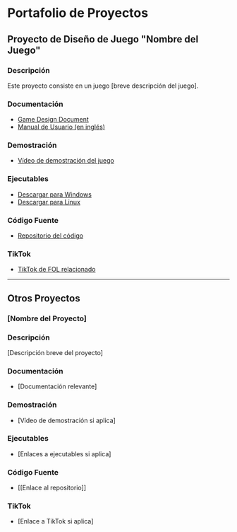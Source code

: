 # Portafolio de Proyectos

## Proyecto de Diseño de Juego "Nombre del Juego"

### Descripción
Este proyecto consiste en un juego [breve descripción del juego].

### Documentación

- [Game Design Document](https://docs.google.com/document/d/1j-MgLMBubWbzjcbLy2urX9RNEipy6LXtMXCrAfXl8zE/edit?usp=sharing)
- [Manual de Usuario (en inglés)](https://docs.google.com/document/d/1b6_MPr_QwLhVaVVdwLlVg5g1xOvur8Le3NX0oNIu1Pw/edit?usp=sharing)

### Demostración

- [Vídeo de demostración del juego](enlace_al_video)

### Ejecutables

- [Descargar para Windows](https://drive.google.com/file/d/1plcrOUQUb-WS2gNK8-Ofwwit7QqhOV8m/view?usp=drive_link)
- [Descargar para Linux](https://drive.google.com/file/d/1plcrOUQUb-WS2gNK8-Ofwwit7QqhOV8m/view?usp=drive_link)

### Código Fuente

- [Repositorio del código](https://gitlab.com/rodo.leon.marc/projecte-4.git)

### TikTok

- [TikTok de FOL relacionado](enlace_al_tiktok)

---

## Otros Proyectos

### [Nombre del Proyecto]

### Descripción
[Descripción breve del proyecto]

### Documentación

- [Documentación relevante]

### Demostración

- [Vídeo de demostración si aplica]

### Ejecutables

- [Enlaces a ejecutables si aplica]

### Código Fuente

- [[Enlace al repositorio]]

### TikTok

- [Enlace a TikTok si aplica]

